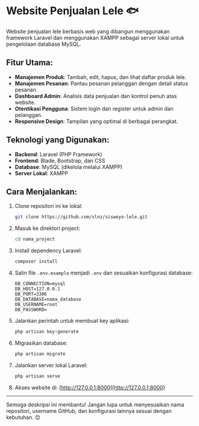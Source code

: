 # Website Penjualan Lele 🐟  
Website penjualan lele berbasis web yang dibangun menggunakan framework Laravel dan menggunakan XAMPP sebagai server lokal untuk pengelolaan database MySQL.  

## Fitur Utama:  
- **Manajemen Produk**: Tambah, edit, hapus, dan lihat daftar produk lele.  
- **Manajemen Pesanan**: Pantau pesanan pelanggan dengan detail status pesanan.  
- **Dashboard Admin**: Analisis data penjualan dan kontrol penuh atas website.  
- **Otentikasi Pengguna**: Sistem login dan register untuk admin dan pelanggan.  
- **Responsive Design**: Tampilan yang optimal di berbagai perangkat.  

## Teknologi yang Digunakan:  
- **Backend**: Laravel (PHP Framework)  
- **Frontend**: Blade, Bootstrap, dan CSS  
- **Database**: MySQL (dikelola melalui XAMPP)  
- **Server Lokal**: XAMPP  

## Cara Menjalankan:  
1. Clone repositori ini ke lokal:  
   ```bash  
   git clone https://github.com/vlnz/siswoyo-lele.git  
   ```  
2. Masuk ke direktori project:  
   ```bash  
   cd nama_project  
   ```  
3. Install dependency Laravel:  
   ```bash  
   composer install  
   ```  
4. Salin file `.env.example` menjadi `.env` dan sesuaikan konfigurasi database:  
   ```plaintext  
   DB_CONNECTION=mysql  
   DB_HOST=127.0.0.1  
   DB_PORT=3306  
   DB_DATABASE=nama_database  
   DB_USERNAME=root  
   DB_PASSWORD=  
   ```  
5. Jalankan perintah untuk membuat key aplikasi:  
   ```bash  
   php artisan key:generate  
   ```  
6. Migrasikan database:  
   ```bash  
   php artisan migrate  
   ```  
7. Jalankan server lokal Laravel:  
   ```bash  
   php artisan serve  
   ```  
8. Akses website di: [http://127.0.0.1:8000](http://127.0.0.1:8000)  

---

Semoga deskripsi ini membantu! Jangan lupa untuk menyesuaikan nama repositori, username GitHub, dan konfigurasi lainnya sesuai dengan kebutuhan. 😊

